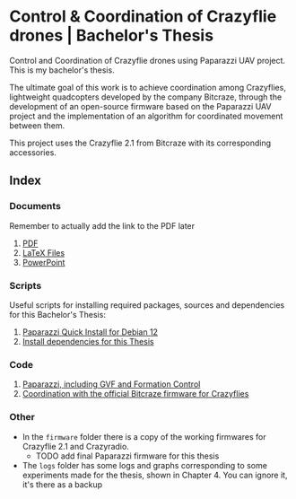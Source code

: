 # Control & Coordination of Crazyflie drones | Bachelor's Thesis
Control and Coordination of Crazyflie drones using Paparazzi UAV project. This is my bachelor's thesis.

The ultimate goal of this work is to achieve coordination among Crazyflies, 
lightweight quadcopters developed by the company Bitcraze, 
through the development of an open-source firmware based on the Paparazzi UAV project 
and the implementation of an algorithm for coordinated movement between them.

This project uses the Crazyflie 2.1 from Bitcraze with its corresponding accessories.

## Index

### Documents
Remember to actually add the link to the PDF later
1. [PDF](https://github.com/Pelochus/bt-crazyflies/tree/main/docs/LaTeX/pdf/)
2. [LaTeX Files](https://github.com/Pelochus/bt-crazyflies/tree/main/docs/LaTeX)
3. [PowerPoint](https://github.com/Pelochus/bt-crazyflies/tree/main/docs/PowerPoint)

### Scripts
Useful scripts for installing required packages, sources and dependencies for this Bachelor's Thesis:
1. [Paparazzi Quick Install for Debian 12](https://github.com/Pelochus/bt-crazyflies/tree/main/scripts/debian#Quick-Install)
2. [Install dependencies for this Thesis](https://github.com/Pelochus/bt-crazyflies/tree/main/scripts/deps#Quick-Install)

### Code

1. [Paparazzi, including GVF and Formation Control](https://github.com/Pelochus/paparazzi/tree/ec03feb68fccda4952f111c9f7663a54e2cbcce8)
1. [Coordination with the official Bitcraze firmware for Crazyflies](https://github.com/Pelochus/bt-crazyflies/tree/main/python)

### Other
- In the `firmware` folder there is a copy of the working firmwares for Crazyflie 2.1 and Crazyradio.
    - TODO add final Paparazzi firmware for this thesis
- The `logs` folder has some logs and graphs corresponding to some experiments made for the thesis, shown in Chapter 4. You can ignore it, it's there as a backup
